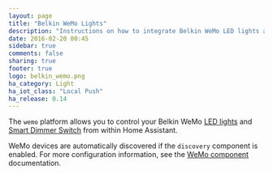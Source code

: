 ```yaml
---
layout: page
title: "Belkin WeMo Lights"
description: "Instructions on how to integrate Belkin WeMo LED lights and WeMo Dimmer Switch into Home Assistant."
date: 2016-02-20 00:45
sidebar: true
comments: false
sharing: true
footer: true
logo: belkin_wemo.png
ha_category: Light
ha_iot_class: "Local Push"
ha_release: 0.14
---
```



The `wemo` platform allows you to control your Belkin WeMo [LED lights](http://www.belkin.com/us/p/P-F5Z0489/) and [Smart Dimmer Switch](http://www.belkin.com/us/F7C059-Belkin/p/P-F7C059/) from within Home Assistant.

WeMo devices are automatically discovered if the `discovery` component is enabled. For more configuration information, see the [WeMo component](/components/wemo/) documentation.
